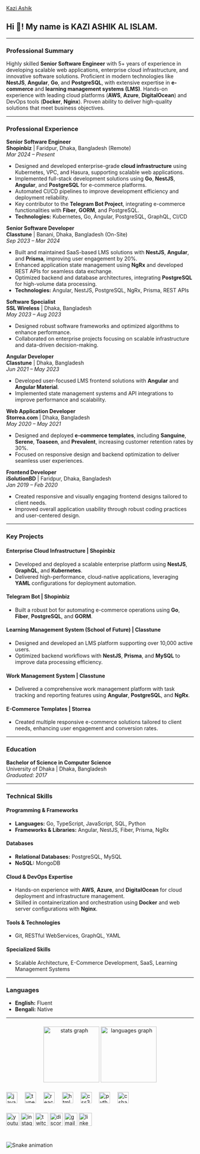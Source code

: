 <div class="badge-base LI-profile-badge" data-locale="en_US" data-size="medium" data-theme="dark" data-type="HORIZONTAL" data-vanity="kazi-ashik" data-version="v1"><a class="badge-base__link LI-simple-link" href="https://bd.linkedin.com/in/kazi-ashik?trk=profile-badge">Kazi Ashik</a></div>
              
<h2 align="left">Hi 👋! My name is KAZI ASHIK AL ISLAM.</h2>

---

### **Professional Summary**  
Highly skilled **Senior Software Engineer** with 5+ years of experience in developing scalable web applications, enterprise cloud infrastructure, and innovative software solutions. Proficient in modern technologies like **NestJS**, **Angular**, **Go**, and **PostgreSQL**, with extensive expertise in **e-commerce** and **learning management systems (LMS)**. Hands-on experience with leading cloud platforms (**AWS**, **Azure**, **DigitalOcean**) and DevOps tools (**Docker**, **Nginx**). Proven ability to deliver high-quality solutions that meet business objectives.  

---

### **Professional Experience**  

**Senior Software Engineer**  
**Shopinbiz** | Faridpur, Dhaka, Bangladesh (Remote)  
*Mar 2024 – Present*  
- Designed and developed enterprise-grade **cloud infrastructure** using Kubernetes, VPC, and Hasura, supporting scalable web applications.  
- Implemented full-stack development solutions using **Go**, **NestJS**, **Angular**, and **PostgreSQL** for e-commerce platforms.  
- Automated CI/CD pipelines to improve development efficiency and deployment reliability.  
- Key contributor to the **Telegram Bot Project**, integrating e-commerce functionalities with **Fiber**, **GORM**, and PostgreSQL.  
- **Technologies:** Kubernetes, Go, Angular, PostgreSQL, GraphQL, CI/CD  

**Senior Software Developer**  
**Classtune** | Banani, Dhaka, Bangladesh (On-Site)  
*Sep 2023 – Mar 2024*  
- Built and maintained SaaS-based LMS solutions with **NestJS**, **Angular**, and **Prisma**, improving user engagement by 20%.  
- Enhanced application state management using **NgRx** and developed REST APIs for seamless data exchange.  
- Optimized backend and database architectures, integrating **PostgreSQL** for high-volume data processing.  
- **Technologies:** Angular, NestJS, PostgreSQL, NgRx, Prisma, REST APIs  

**Software Specialist**  
**SSL Wireless** | Dhaka, Bangladesh  
*May 2023 – Aug 2023*  
- Designed robust software frameworks and optimized algorithms to enhance performance.  
- Collaborated on enterprise projects focusing on scalable infrastructure and data-driven decision-making.  

**Angular Developer**  
**Classtune** | Dhaka, Bangladesh  
*Jun 2021 – May 2023*  
- Developed user-focused LMS frontend solutions with **Angular** and **Angular Material**.  
- Implemented state management systems and API integrations to improve performance and scalability.  

**Web Application Developer**  
**Storrea.com** | Dhaka, Bangladesh  
*May 2020 – May 2021*  
- Designed and deployed **e-commerce templates**, including **Sanguine**, **Serene**, **Toaseen**, and **Prevalent**, increasing customer retention rates by 30%.  
- Focused on responsive design and backend optimization to deliver seamless user experiences.  

**Frontend Developer**  
**iSolutionBD** | Faridpur, Dhaka, Bangladesh  
*Jan 2019 – Feb 2020*  
- Created responsive and visually engaging frontend designs tailored to client needs.  
- Improved overall application usability through robust coding practices and user-centered design.  

---

### **Key Projects**  

#### **Enterprise Cloud Infrastructure** | Shopinbiz  
- Developed and deployed a scalable enterprise platform using **NestJS**, **GraphQL**, and **Kubernetes**.  
- Delivered high-performance, cloud-native applications, leveraging **YAML** configurations for deployment automation.  

#### **Telegram Bot** | Shopinbiz  
- Built a robust bot for automating e-commerce operations using **Go**, **Fiber**, **PostgreSQL**, and **GORM**.  

#### **Learning Management System (School of Future)** | Classtune  
- Designed and developed an LMS platform supporting over 10,000 active users.  
- Optimized backend workflows with **NestJS**, **Prisma**, and **MySQL** to improve data processing efficiency.  

#### **Work Management System** | Classtune  
- Delivered a comprehensive work management platform with task tracking and reporting features using **Angular**, **PostgreSQL**, and **NgRx**.  

#### **E-Commerce Templates** | Storrea  
- Created multiple responsive e-commerce solutions tailored to client needs, enhancing user engagement and conversion rates.  

---

### **Education**  
**Bachelor of Science in Computer Science**  
University of Dhaka | Dhaka, Bangladesh  
*Graduated: 2017*  

---

### **Technical Skills**  

#### **Programming & Frameworks**  
- **Languages:** Go, TypeScript, JavaScript, SQL, Python  
- **Frameworks & Libraries:** Angular, NestJS, Fiber, Prisma, NgRx  

#### **Databases**  
- **Relational Databases:** PostgreSQL, MySQL  
- **NoSQL:** MongoDB  

#### **Cloud & DevOps Expertise**  
- Hands-on experience with **AWS**, **Azure**, and **DigitalOcean** for cloud deployment and infrastructure management.  
- Skilled in containerization and orchestration using **Docker** and web server configurations with **Nginx**.  

#### **Tools & Technologies**  
- Git, RESTful WebServices, GraphQL, YAML  

#### **Specialized Skills**  
- Scalable Architecture, E-Commerce Development, SaaS, Learning Management Systems  

---

### **Languages**  
- **English:** Fluent  
- **Bengali:** Native  

---



###

<div align="center">
  <img src="https://github-readme-stats.vercel.app/api?username=maurodesouza&hide_title=false&hide_rank=false&show_icons=true&include_all_commits=true&count_private=true&disable_animations=false&theme=dracula&locale=en&hide_border=false" height="150" alt="stats graph"  />
  <img src="https://github-readme-stats.vercel.app/api/top-langs?username=maurodesouza&locale=en&hide_title=false&layout=compact&card_width=320&langs_count=5&theme=dracula&hide_border=false" height="150" alt="languages graph"  />
</div>

###

###

<div align="left">
  <img src="https://cdn.jsdelivr.net/gh/devicons/devicon/icons/javascript/javascript-original.svg" height="30" alt="javascript logo"  />
  <img width="12" />
  <img src="https://cdn.jsdelivr.net/gh/devicons/devicon/icons/typescript/typescript-original.svg" height="30" alt="typescript logo"  />
  <img width="12" />
  <img src="https://cdn.jsdelivr.net/gh/devicons/devicon/icons/react/react-original.svg" height="30" alt="react logo"  />
  <img width="12" />
  <img src="https://cdn.jsdelivr.net/gh/devicons/devicon/icons/html5/html5-original.svg" height="30" alt="html5 logo"  />
  <img width="12" />
  <img src="https://cdn.jsdelivr.net/gh/devicons/devicon/icons/css3/css3-original.svg" height="30" alt="css3 logo"  />
  <img width="12" />
  <img src="https://cdn.jsdelivr.net/gh/devicons/devicon/icons/python/python-original.svg" height="30" alt="python logo"  />
  <img width="12" />
  <img src="https://cdn.jsdelivr.net/gh/devicons/devicon/icons/csharp/csharp-original.svg" height="30" alt="csharp logo"  />
</div>

###

<div align="left">
  <img src="https://img.shields.io/static/v1?message=Youtube&logo=youtube&label=&color=FF0000&logoColor=white&labelColor=&style=for-the-badge" height="35" alt="youtube logo"  />
  <img src="https://img.shields.io/static/v1?message=Instagram&logo=instagram&label=&color=E4405F&logoColor=white&labelColor=&style=for-the-badge" height="35" alt="instagram logo"  />
  <img src="https://img.shields.io/static/v1?message=Twitch&logo=twitch&label=&color=9146FF&logoColor=white&labelColor=&style=for-the-badge" height="35" alt="twitch logo"  />
  <img src="https://img.shields.io/static/v1?message=Discord&logo=discord&label=&color=7289DA&logoColor=white&labelColor=&style=for-the-badge" height="35" alt="discord logo"  />
  <img src="https://img.shields.io/static/v1?message=Gmail&logo=gmail&label=&color=D14836&logoColor=white&labelColor=&style=for-the-badge" height="35" alt="gmail logo"  />
  <img src="https://img.shields.io/static/v1?message=LinkedIn&logo=linkedin&label=&color=0077B5&logoColor=white&labelColor=&style=for-the-badge" height="35" alt="linkedin logo"  />
</div>

###

<br clear="both">

<img src="https://raw.githubusercontent.com/maurodesouza/maurodesouza/output/snake.svg" alt="Snake animation" />

###
